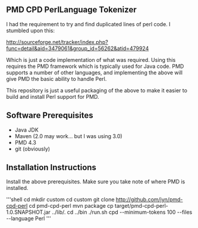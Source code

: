 ## PMD CPD PerlLanguage Tokenizer

I had the requirement to try and find duplicated lines of perl code. I stumbled
upon this:

http://sourceforge.net/tracker/index.php?func=detail&aid=3479061&group_id=56262&atid=479924

Which is just a code implementation of what was required. Using this requires
the PMD framework which is typically used for Java code. PMD supports a number
of other languages, and implementing the above will give PMD the basic ability
to handle Perl.

This repository is just a useful packaging of the above to make it easier to
build and install Perl support for PMD.

## Software Prerequisites

  * Java JDK
  * Maven (2.0 may work... but I was using 3.0)
  * PMD 4.3
  * git (obviously)

## Installation Instructions

Install the above prerequisites. Make sure you take note of where PMD is
installed.

'''shell
cd <pmd location>
mkdir custom
cd custom
git clone http://github.com/jyn/pmd-cpd-perl
cd pmd-cpd-perl
mvn package
cp target/pmd-cpd-perl-1.0.SNAPSHOT.jar ../lib/.
cd ../bin
./run.sh cpd --minimum-tokens 100 --files <path to perl code> --language Perl
'''

